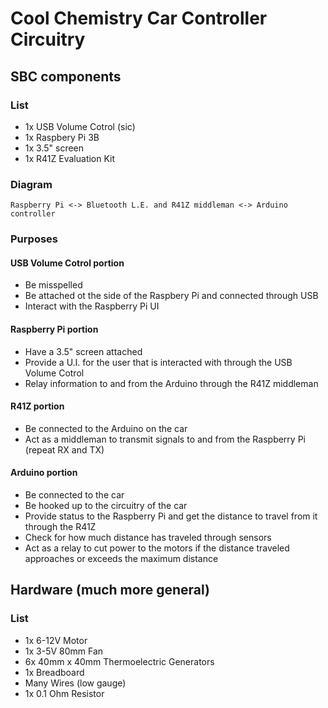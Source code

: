 # Cool Chemistry Car Controller Circuitry

## SBC components

### List

- 1x USB Volume Cotrol (sic)
- 1x Raspbery Pi 3B
- 1x 3.5" screen
- 1x R41Z Evaluation Kit

### Diagram

`Raspberry Pi <-> Bluetooth L.E. and R41Z middleman <-> Arduino controller`

### Purposes

#### USB Volume Cotrol portion

- Be misspelled
- Be attached ot the side of the Raspbery Pi and connected through USB
- Interact with the Raspberry Pi UI

#### Raspberry Pi portion

- Have a 3.5" screen attached
- Provide a U.I. for the user that is interacted with through the USB Volume Cotrol
- Relay information to and from the Arduino through the R41Z middleman

#### R41Z portion

- Be connected to the Arduino on the car
- Act as a middleman to transmit signals to and from the Raspberry Pi (repeat RX and TX)

#### Arduino portion

- Be connected to the car
- Be hooked up to the circuitry of the car
- Provide status to the Raspberry Pi and get the distance to travel from it through the R41Z 
- Check for how much distance has traveled through sensors
- Act as a relay to cut power to the motors if the distance traveled approaches or exceeds the maximum distance

## Hardware (much more general)

### List

- 1x 6-12V Motor
- 1x 3-5V 80mm Fan 
- 6x 40mm x 40mm Thermoelectric Generators
- 1x Breadboard
- Many Wires (low gauge)
- 1x 0.1 Ohm Resistor